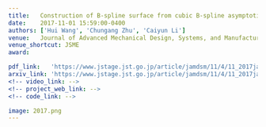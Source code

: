 ```yaml
---
title:   Construction of B-spline surface from cubic B-spline asymptotic quadrilateral
date:    2017-11-01 15:59:00-0400
authors: ['Hui Wang', 'Chungang Zhu', 'Caiyun Li']
venue:   Journal of Advanced Mechanical Design, Systems, and Manufacturing
venue_shortcut: JSME
award:

pdf_link:   'https://www.jstage.jst.go.jp/article/jamdsm/11/4/11_2017jamdsm0044/_pdf/-char/ja'
arxiv_link: 'https://www.jstage.jst.go.jp/article/jamdsm/11/4/11_2017jamdsm0044/_article/-char/ja/'
<!-- video_link: -->
<!-- project_web_link: -->
<!-- code_link: -->

image: 2017.png
---
```

